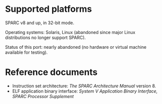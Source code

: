 # Supported platforms

SPARC v8 and up, in 32-bit mode.

Operating systems: Solaris, Linux
  (abandoned since major Linux distributions no longer support SPARC).

Status of this port: nearly abandoned
  (no hardware or virtual machine available for testing).

# Reference documents

* Instruction set architecture:
  _The SPARC Architecture Manual_ version 8.
* ELF application binary interface:
  _System V Application Binary Interface,
   SPARC Processor Supplement_
